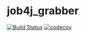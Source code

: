 # job4j_grabber
[![Build Status](https://app.travis-ci.com/shabelnikilya/hob4j_grabber.svg?branch=master)](https://app.travis-ci.com/shabelnikilya/hob4j_grabber)
[![codecov](https://codecov.io/gh/shabelnikilya/hob4j_grabber/branch/master/graph/badge.svg?token=71F5H5RT88)](https://codecov.io/gh/shabelnikilya/hob4j_grabber)